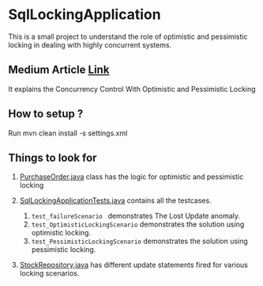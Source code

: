 # SqlLockingApplication
This is a small project to understand the role of optimistic and pessimistic locking in dealing with highly concurrent systems.

## Medium Article [Link](https://medium.com) 
It explains the Concurrency Control With Optimistic and Pessimistic Locking

## How to setup ?
Run mvn clean install -s settings.xml 

## Things to look for
1. [PurchaseOrder.java](https://github.com/sks1995/sql-locking/blob/master/src/main/java/com/practice/locking/sqllocking/service/PurchaseOrder.java) class has the logic for optimistic and pessimistic locking
2. [SqlLockingApplicationTests.java](https://github.com/sks1995/sql-locking/blob/master/src/test/java/com/practice/locking/sqllocking/SqlLockingApplicationTests.java) contains all the testcases.
    1. `test_failureScenario ` demonstrates The Lost Update anomaly.
    2. `test_OptimisticLockingScenario` demonstrates the solution using optimistic locking.
    3. `test_PessimisticLockingScenario` demonstrates the solution using pessimistic locking.
    
3. [StockRepository.java](https://github.com/sks1995/sql-locking/blob/master/src/main/java/com/practice/locking/sqllocking/persistence/repository/StockRepository.java) has different update statements fired for various locking scenarios.